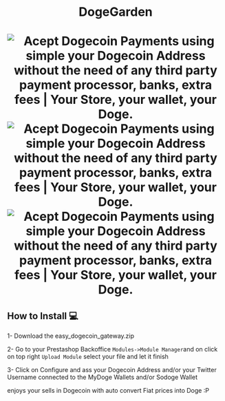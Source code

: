 <h1 align="center">
DogeGarden
<br><br>
<img src="https://dogegarden.io/img/prestashop2.png" alt="Acept Dogecoin Payments using simple your Dogecoin Address without the need of any third party payment processor, banks, extra fees | Your Store, your wallet, your Doge."/>
<br>
<img src="https://dogegarden.io/img/prestashop1.png" alt="Acept Dogecoin Payments using simple your Dogecoin Address without the need of any third party payment processor, banks, extra fees | Your Store, your wallet, your Doge."/>
  <br>
<img src="https://dogegarden.io/img/prestashop3.png" alt="Acept Dogecoin Payments using simple your Dogecoin Address without the need of any third party payment processor, banks, extra fees | Your Store, your wallet, your Doge."/>
  <br>  
</h1>

## How to Install 💻

1- Download the easy_dogecoin_gateway.zip

2- Go to your Prestashop Backoffice ```Modules->Module Manager```and on click on top right ```Upload Module``` select your file and let it finish

3- Click on Configure and ass your Dogecoin Address and/or your Twitter Username connected to the MyDoge Wallets and/or Sodoge Wallet

enjoys your sells in Dogecoin with auto convert Fiat prices into Doge :P
